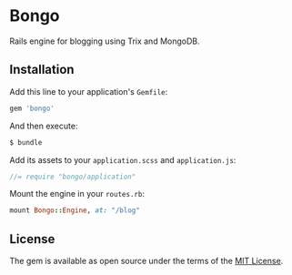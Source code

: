 # Bongo
Rails engine for blogging using Trix and MongoDB.

## Installation
Add this line to your application's `Gemfile`:

```ruby
gem 'bongo'
```

And then execute:
```bash
$ bundle
```

Add its assets to your `application.scss` and `application.js`:
```javascript
//= require "bongo/application"
```

Mount the engine in your `routes.rb`:
```ruby
mount Bongo::Engine, at: "/blog"
```

## License
The gem is available as open source under the terms of the [MIT License](https://opensource.org/licenses/MIT).
